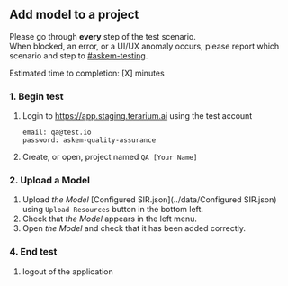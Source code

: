 ## Add model to a project
Please go through __every__ step of the test scenario.\
When blocked, an error, or a UI/UX anomaly occurs, please report which scenario and step to [\#askem-testing](https://unchartedsoftware.slack.com/archives/C06FGLXB2CE).

Estimated time to completion: [X] minutes

### 1. Begin test
1. Login to https://app.staging.terarium.ai using the test account
    ```
    email: qa@test.io
    password: askem-quality-assurance
    ```
2. Create, or open, project named `QA [Your Name]`

### 2. Upload a Model
1. Upload _the Model_ [Configured SIR.json](../data/Configured SIR.json) using `Upload Resources` button in the bottom left.
2. Check that _the Model_ appears in the left menu.
3. Open _the Model_ and check that it has been added correctly.

### 4. End test
1. logout of the application
